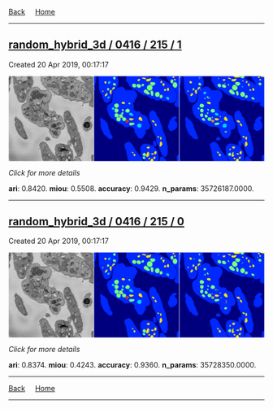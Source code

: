 
[Back](..)&nbsp;&nbsp;&nbsp;&nbsp;&nbsp;[Home](https://leapmanlab.github.io/snapshots)

---

<div class="summary"><a href="1"><h2>random_hybrid_3d / 0416 / 215 / 1</h2></a><p>Created 20 Apr 2019, 00:17:17
</p><a href="1"><img src="1/media/summary.png" align="center"></a><p>
<i>Click for more details</i>
</p></div>

**ari**: 0.8420. **miou**: 0.5508. **accuracy**: 0.9429. **n_params**: 35726187.0000. 

---

<div class="summary"><a href="0"><h2>random_hybrid_3d / 0416 / 215 / 0</h2></a><p>Created 20 Apr 2019, 00:17:17
</p><a href="0"><img src="0/media/summary.png" align="center"></a><p>
<i>Click for more details</i>
</p></div>

**ari**: 0.8374. **miou**: 0.4243. **accuracy**: 0.9360. **n_params**: 35728350.0000. 

---

[Back](..)&nbsp;&nbsp;&nbsp;&nbsp;&nbsp;[Home](https://leapmanlab.github.io/snapshots)

---